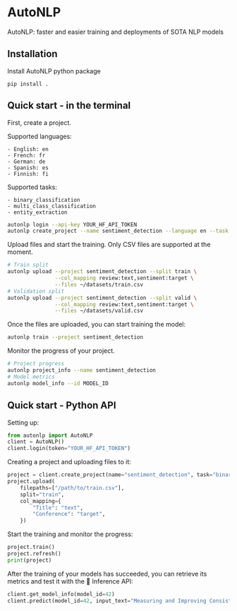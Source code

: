 # AutoNLP

AutoNLP: faster and easier training and deployments of SOTA NLP models

## Installation

Install AutoNLP python package

    pip install .

## Quick start - in the terminal

First, create a project. 

Supported languages:

    - English: en
    - French: fr
    - German: de
    - Spanish: es
    - Finnish: fi

Supported tasks:

    - binary_classification
    - multi_class_classification
    - entity_extraction

```bash
autonlp login --api-key YOUR_HF_API_TOKEN
autonlp create_project --name sentiment_detection --language en --task binary_classification
```

Upload files and start the training. Only CSV files are supported at the moment.
```bash
# Train split
autonlp upload --project sentiment_detection --split train \
               --col_mapping review:text,sentiment:target \
               --files ~/datasets/train.csv
# Validation split
autonlp upload --project sentiment_detection --split valid \
               --col_mapping review:text,sentiment:target \
               --files ~/datasets/valid.csv
```

Once the files are uploaded, you can start training the model:
```bash
autonlp train --project sentiment_detection
```

Monitor the progress of your project.
```bash
# Project progress
autonlp project_info --name sentiment_detection
# Model metrics
autonlp model_info --id MODEL_ID
```

## Quick start - Python API

Setting up:
```python
from autonlp import AutoNLP
client = AutoNLP()
client.login(token="YOUR_HF_API_TOKEN")
```

Creating a project and uploading files to it:
```python
project = client.create_project(name="sentiment_detection", task="binary_classification", language="en")
project.upload(
    filepaths=["/path/to/train.csv"],
    split="train",
    col_mapping={
        "Title": "text",
        "Conference": "target",
    })
```

Start the training and monitor the progress:
```python
project.train()
project.refresh()
print(project)
```

After the training of your models has succeeded, you can retrieve its metrics and test it with the 🤗 Inference API:

```python
client.get_model_info(model_id=42)
client.predict(model_id=42, input_text="Measuring and Improving Consistency in Pretrained Language Models")
```
